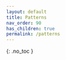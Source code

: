 ```yaml
---
layout: default
title: Patterns
nav_order: 90
has_children: true
permalink: /patterns
---
```


{: .no_toc }
